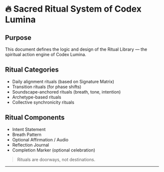 # 🔥 Sacred Ritual System of Codex Lumina

## Purpose

This document defines the logic and design of the Ritual Library — the spiritual action engine of Codex Lumina.

## Ritual Categories

- Daily alignment rituals (based on Signature Matrix)
- Transition rituals (for phase shifts)
- Soundscape-anchored rituals (breath, tone, intention)
- Archetype-based rituals
- Collective synchronicity rituals

## Ritual Components

- Intent Statement
- Breath Pattern
- Optional Affirmation / Audio
- Reflection Journal
- Completion Marker (optional celebration)

> Rituals are doorways, not destinations.

---
